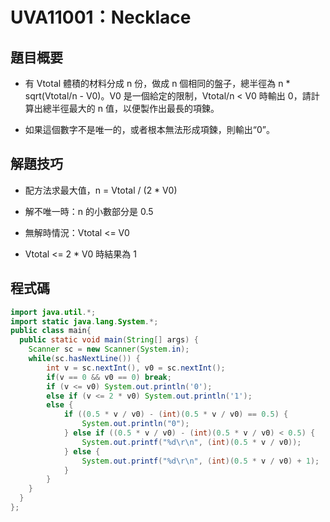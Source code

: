 # UVA11001：Necklace

## 題目概要

- 有 Vtotal 體積的材料分成 n 份，做成 n 個相同的盤子，總半徑為 n * sqrt(Vtotal/n - V0)。V0 是一個給定的限制，Vtotal/n < V0 時輸出 0，請計算出總半徑最大的 n 值，以便製作出最長的項鍊。

- 如果這個數字不是唯一的，或者根本無法形成項鍊，則輸出“0”。

## 解題技巧

- 配方法求最大值，n = Vtotal / (2 * V0)

- 解不唯一時：n 的小數部分是 0.5

- 無解時情況：Vtotal <= V0

- Vtotal <= 2 * V0 時結果為 1

## 程式碼

```java
import java.util.*;
import static java.lang.System.*;
public class main{
  public static void main(String[] args) {
    Scanner sc = new Scanner(System.in);
    while(sc.hasNextLine()) {
        int v = sc.nextInt(), v0 = sc.nextInt();
        if(v == 0 && v0 == 0) break;
        if (v <= v0) System.out.println('0');
        else if (v <= 2 * v0) System.out.println('1');
        else {
            if ((0.5 * v / v0) - (int)(0.5 * v / v0) == 0.5) {
                System.out.println("0");
            } else if ((0.5 * v / v0) - (int)(0.5 * v / v0) < 0.5) {
                System.out.printf("%d\r\n", (int)(0.5 * v / v0));
            } else {
                System.out.printf("%d\r\n", (int)(0.5 * v / v0) + 1);
            }
        }
    }
  }
};
```
